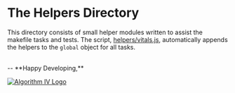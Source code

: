 # The Helpers Directory
This directory consists of small helper modules written to assist the makefile tasks and tests. The script, [helpers/vitals.js](https://github.com/imaginate/are/blob/master/helpers/vitals.js), automatically appends the helpers to the ``` global ``` object for all tasks.

<br />
--
**Happy Developing,**

<a href="http://www.algorithmiv.com/are"><img src="http://www.algorithmiv.com/images/aIV-logo.png" alt="Algorithm IV Logo" /></a>
